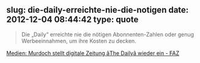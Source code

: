 slug: die-daily-erreichte-nie-die-notigen
date: 2012-12-04 08:44:42
type: quote
---

> Die „Daily“ erreichte nie die nötigen Abonnenten-Zahlen oder genug Werbeeinnahmen, um ihre Kosten zu decken.

[Medien: Murdoch stellt digitale Zeitung âThe Dailyâ wieder ein - FAZ](http://www.faz.net/aktuell/wirtschaft/medien-murdoch-stellt-digitale-zeitung-the-daily-wieder-ein-11980656.html)
